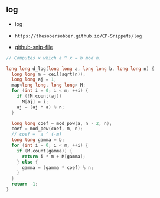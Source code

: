 
## log

- log
- ```
  https://thesobersobber.github.io/CP-Snippets/log
  ```
- [github-snip-file](https://github.com/theSoberSobber/CP-Snippets/blob/main/snippets.json#L1704)

```cpp
// Computes x which a ^ x = b mod n.

long long d_log(long long a, long long b, long long n) {
  long long m = ceil(sqrt(n));
  long long aj = 1;
  map<long long, long long> M;
  for (int i = 0; i < m; ++i) {
    if (!M.count(aj))
      M[aj] = i;
    aj = (aj * a) % n;
  }

  long long coef = mod_pow(a, n - 2, n);
  coef = mod_pow(coef, m, n);
  // coef =  a ^ (-m)
  long long gamma = b;
  for (int i = 0; i < m; ++i) {
    if (M.count(gamma)) {
      return i * m + M[gamma];
    } else {
      gamma = (gamma * coef) % n;
    }
  }
  return -1;
}
```
